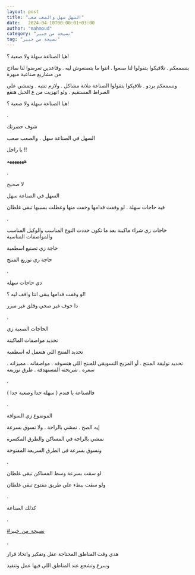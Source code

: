 ```yaml
---
layout: post
title: "السهل سهل والصعب صعب"
date:   2024-04-10T00:00:01+03:00
author: "mahmoud"
category: "نصيحة من خبير"
tag: "نصيحة من خبير"
---
```



هيا الصناعة سهلة ولا صعبة ؟!

بنسمعكم . نلاقيكوا بتقولوا لنا صنعوا . انتوا ما بتصنعوش
ليه . وقاعدين تعرضوا لنا نماذج من مشاريع صناعية مبهرة

ونسمعكم بردو . نلاقيكوا بتقولوا الصناعة ملانة مشاكل .
ولازم تنتبه . وتمشي على الصراط المستقيم . ولو اتهزيت من ع الحبل
هتقع

هيا الصناعة سهلة ولا صعبة ؟!

.

شوف حضرتك

السهل في الصناعة سهل . والصعب صعب

يا راجل !!

هههههههه

.

لا صحيح

السهل في الصناعة سهل

فيه حاجات سهلة . لو وقفت قدامها وخفت منها وعطلت بسببها
تبقى غلطان

.

حاجات زي شراء ماكينة بعد ما تكون حددت النوع المناسب
والوكيل المناسب والمواصفات المناسبة

حاجة زي تصنيع اسطمبة

حاجة زي توزيع المنتج

.

دي حاجات سهلة

لو وقفت قدامها يبقى انتا واقف ليه ؟!

دا خوف غير صحي وقلق غير مبرر

.

الحاجات الصعبة زي

تحديد مواصفات الماكينة

تحديد المنتج اللي هتعمل له اسطمبة

تحديد توليفة المنتج . أو المزيج التسويقي للمنتج اللي
هتسوقه . مواصفاته . مميزاته . سعره . شريحته المستهدفة . طرق
توزيعه

.

فالصناعة يا فندم ( سهلة جدا وصعبة جدا )

.

الموضوع زي السواقة

إيه الصح . نمشي بالراحة . ولا نسوق بسرعة

نمشي بالراحة في المساكن والطرق المكسرة

ونسوق بسرعة في الطرق السريعة المفتوحة

.

لو سقت بسرعة وسط المساكن تبقى غلطان

ولو سقت ببطء على طريق مفتوح تبقى غلطان

.

كذلك الصناعة

.

[<u>\#نصيحة\_من\_خبير</u>](https://www.facebook.com/hashtag/%D9%86%D8%B5%D9%8A%D8%AD%D8%A9_%D9%85%D9%86_%D8%AE%D8%A8%D9%8A%D8%B1?__eep__=6&__cft__%5b0%5d=AZXk0_Qql9o86x3bUWV4741nP7K9d_Tk3KDnWQSrLWAam8u5kwT9aEFhrnh4EMZQFYT76khI-Q47_pSUW_HLglLwPtQbDlwHak83abks0DeRVLkVQwbY9NDAXqnoSKebu7zwXJ_F-BMa2DBACRlJrzap9JdD3bQx5Ay8CLWrGQNItg&__tn__=*NK-R)

.

هدي وقت المناطق المحتاجة عقل وتفكير واتخاذ قرار

وسرع وتشجع عند المناطق اللي فيها عمل وتنفيذ
